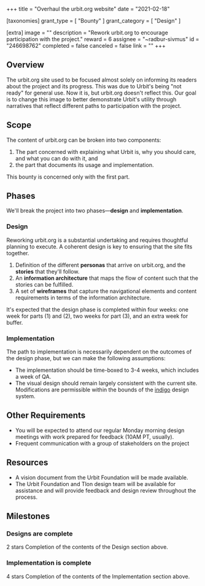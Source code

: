 +++
title = "Overhaul the urbit.org website"
date = "2021-02-18"

[taxonomies]
grant_type = [ "Bounty" ]
grant_category = [ "Design" ]

[extra]
image = ""
description = "Rework urbit.org to encourage participation with the project."
reward = 6
assignee = "~radbur-sivmus"
id = "246698762"
completed = false
canceled = false
link = ""
+++

## Overview

The urbit.org site used to be focused almost solely on informing its readers about the project and its progress. This was due to Urbit's being "not ready" for general use. Now it is, but urbit.org doesn't reflect this. Our goal is to change this image to better demonstrate Urbit's utility through narratives that reflect different paths to participation with the project.

## Scope

The content of urbit.org can be broken into two components:

1. The part concerned with explaining what Urbit is, why you should care, and what you can do with it, and
2. the part that documents its usage and implementation.

This bounty is concerned only with the first part.

## Phases

We'll break the project into two phases—**design** and **implementation**.

### Design

Reworking urbit.org is a substantial undertaking and requires thoughtful planning to execute. A coherent design is key to ensuring that the site fits together.

1. Definition of the different **personas** that arrive on urbit.org, and the **stories** that they'll follow.
2. An **information architecture** that maps the flow of content such that the stories can be fulfilled.
3. A set of **wireframes** that capture the navigational elements and content requirements in terms of the information architecture.

It's expected that the design phase is completed within four weeks: one week for parts (1) and (2), two weeks for part (3), and an extra week for buffer.

### Implementation

The path to implementation is necessarily dependent on the outcomes of the design phase, but we can make the following assumptions:

- The implementation should be time-boxed to 3-4 weeks, which includes a week of QA.
- The visual design should remain largely consistent with the current site. Modifications are permissible within the bounds of the [indigo](https://github.com/urbit/indigo-react) design system.

## Other Requirements

- You will be expected to attend our regular Monday morning design meetings with work prepared for feedback (10AM PT, usually).
- Frequent communication with a group of stakeholders on the project

## Resources

- A vision document from the Urbit Foundation will be made available.
- The Urbit Foundation and Tlon design team will be available for assistance and will provide feedback and design review throughout the process.

## Milestones

### Designs are complete

2 stars
Completion of the contents of the Design section above.

### Implementation is complete

4 stars
Completion of the contents of the Implementation section above.
